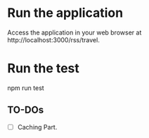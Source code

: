 

# Run the application
Access the application in your web browser at http://localhost:3000/rss/travel.

# Run the test
npm run test

## TO-DOs

- [ ] Caching Part.
